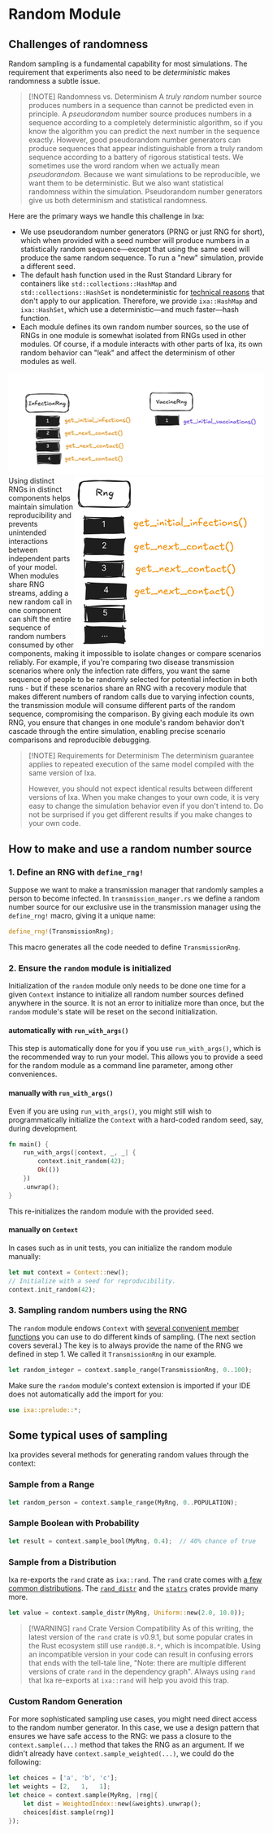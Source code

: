 # Random Module

## Challenges of randomness

Random sampling is a fundamental capability for most simulations. The
requirement that experiments also need to be _deterministic_ makes randomness a
subtle issue.

> [!NOTE] Randomness vs. Determinism A _truly random_ number source produces
> numbers in a sequence than cannot be predicted even in principle. A
> _pseudorandom_ number source produces numbers in a sequence according to a
> completely deterministic algorithm, so if you know the algorithm you can
> predict the next number in the sequence exactly. However, good pseudorandom
> number generators can produce sequences that appear indistinguishable from a
> truly random sequence according to a battery of rigorous statistical tests. We
> sometimes use the word random when we actually mean _pseudorandom_. Because we
> want simulations to be reproducible, we want them to be deterministic. But we
> also want statistical randomness within the simulation. Pseudorandom number
> generators give us both determinism and statistical randomness.

Here are the primary ways we handle this challenge in Ixa:

- We use pseudorandom number generators (PRNG or just RNG for short), which when
  provided with a seed number will produce numbers in a statistically random
  sequence—except that using the same seed will produce the same random
  sequence. To run a "new" simulation, provide a different seed.
- The default hash function used in the Rust Standard Library for containers
  like `std::collections::HashMap` and `std::collections::HashSet` is
  nondeterministic for
  [technical reasons](https://en.wikipedia.org/wiki/Collision_attack#Hash_flooding)
  that don't apply to our application. Therefore, we provide `ixa::HashMap` and
  `ixa::HashSet`, which use a deterministic—and much faster—hash function.
- Each module defines its own random number sources, so the use of RNGs in one
  module is somewhat isolated from RNGs used in other modules. Of course, if a
  module interacts with other parts of Ixa, its own random behavior can "leak"
  and affect the determinism of other modules as well.

![Illustration of distinct RNGs](../assets/rng1.png)<img src="../assets/rng2.gif" style="float: right; width:270; height: auto;" alt="Illustration of a shared RNG">
Using distinct RNGs in distinct components helps maintain simulation
reproducibility and prevents unintended interactions between independent parts
of your model. When modules share RNG streams, adding a new random call in one
component can shift the entire sequence of random numbers consumed by other
components, making it impossible to isolate changes or compare scenarios
reliably. For example, if you're comparing two disease transmission scenarios
where only the infection rate differs, you want the same sequence of people to
be randomly selected for potential infection in both runs - but if these
scenarios share an RNG with a recovery module that makes different numbers of
random calls due to varying infection counts, the transmission module will
consume different parts of the random sequence, compromising the comparison. By
giving each module its own RNG, you ensure that changes in one module's random
behavior don't cascade through the entire simulation, enabling precise scenario
comparisons and reproducible debugging.

> [!NOTE] Requirements for Determinism The determinism guarantee applies to
> repeated execution of the same model compiled with the same version of Ixa.
>
> However, you should not expect identical results between different versions of
> Ixa. When you make changes to your own code, it is very easy to change the
> simulation behavior even if you don't intend to. Do not be surprised if you
> get different results if you make changes to your own code.

## How to make and use a random number source

### 1. Define an RNG with `define_rng!`

Suppose we want to make a transmission manager that randomly samples a person to
become infected. In `transmission_manger.rs` we define a random number source
for our exclusive use in the transmission manager using the `define_rng!` macro,
giving it a unique name:

```rust
define_rng!(TransmissionRng);
```

This macro generates all the code needed to define `TransmissionRng`.

### 2. Ensure the `random` module is initialized

Initialization of the `random` module only needs to be done one time for a given
`Context` instance to initialize all random number sources defined anywhere in
the source. It is not an error to initialize more than once, but the `random`
module's state will be reset on the second initialization.

#### automatically with `run_with_args()`

This step is automatically done for you if you use `run_with_args()`, which is
the recommended way to run your model. This allows you to provide a seed for the
random module as a command line parameter, among other conveniences.

#### manually with `run_with_args()`

Even if you are using `run_with_args()`, you might still wish to
programmatically initialize the `Context` with a hard-coded random seed, say,
during development.

```rust
fn main() {
    run_with_args(|context, _, _| {
        context.init_random(42);
        Ok(())
    })
    .unwrap();
}
```

This re-initializes the random module with the provided seed.

#### manually on `Context`

In cases such as in unit tests, you can initialize the random module manually:

```rust
let mut context = Context::new();
// Initialize with a seed for reproducibility.
context.init_random(42);
```

### 3. Sampling random numbers using the RNG

The `random` module endows `Context` with
[several convenient member functions](https://ixa.rs/doc/ixa/random/trait.ContextRandomExt.html)
you can use to do different kinds of sampling. (The next section covers
several.) The key is to always provide the name of the RNG we defined in step 1.
We called it `TransmissionRng` in our example.

```rust
let random_integer = context.sample_range(TransmissionRng, 0..100);
```

Make sure the `random` module's context extension is imported if your IDE does
not automatically add the import for you:

```rust
use ixa::prelude::*;
```

## Some typical uses of sampling

Ixa provides several methods for generating random values through the context:

### Sample from a Range

```rust
let random_person = context.sample_range(MyRng, 0..POPULATION);
```

### Sample Boolean with Probability

```rust
let result = context.sample_bool(MyRng, 0.4);  // 40% chance of true
```

### Sample from a Distribution

Ixa re-exports the `rand` crate as `ixa::rand`. The `rand` crate comes with
[a few common distributions](https://docs.rs/rand/0.8.5/rand/distributions/index.html).
The [`rand_distr`](https://docs.rs/rand_distr/latest/rand_distr/) and the
[`statrs`](https://docs.rs/statrs/latest/statrs/distribution/index.html) crates
provide many more.

```rust
let value = context.sample_distr(MyRng, Uniform::new(2.0, 10.0));
```

> [!WARNING] `rand` Crate Version Compatibility As of this writing, the latest
> version of the `rand` crate is v0.9.1, but some popular crates in the Rust
> ecosystem still use `rand@0.8.*`, which is incompatible. Using an incompatible
> version in your code can result in confusing errors that ends with the
> tell-tale line, "Note: there are multiple different versions of crate `rand`
> in the dependency graph". Always using `rand` that Ixa re-exports at
> `ixa::rand` will help you avoid this trap.

### Custom Random Generation

For more sophisticated sampling use cases, you might need direct access to the
random number generator. In this case, we use a design pattern that ensures we
have safe access to the RNG: we pass a closure to the `context.sample(...)`
method that takes the RNG as an argument. If we didn't already have
`context.sample_weighted(...)`, we could do the following:

```rust
let choices = ['a', 'b', 'c'];
let weights = [2,   1,   1];
let choice = context.sample(MyRng, |rng|{
    let dist = WeightedIndex::new(&weights).unwrap();
    choices[dist.sample(rng)]
});
```
